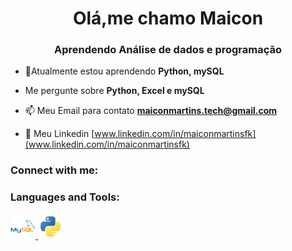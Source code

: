 <h1 align="center">Olá,me chamo Maicon</h1>
<h3 align="center">Aprendendo Análise de dados e programação</h3>

- 🌱Atualmente estou aprendendo **Python, mySQL**

- Me pergunte sobre **Python, Excel e mySQL**

- 📫 Meu Email para contato **maiconmartins.tech@gmail.com**

- 📄 Meu Linkedin [www.linkedin.com/in/maiconmartinsfk](www.linkedin.com/in/maiconmartinsfk)

<h3 align="left">Connect with me:</h3>
<p align="left">
</p>

<h3 align="left">Languages and Tools:</h3>
<p align="left"> <a href="https://www.mysql.com/" target="_blank" rel="noreferrer"> <img src="https://raw.githubusercontent.com/devicons/devicon/master/icons/mysql/mysql-original-wordmark.svg" alt="mysql" width="40" height="40"/> </a> <a href="https://www.python.org" target="_blank" rel="noreferrer"> <img src="https://raw.githubusercontent.com/devicons/devicon/master/icons/python/python-original.svg" alt="python" width="40" height="40"/> </a> </p>

